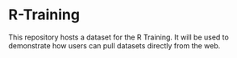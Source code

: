 # R-Training

This repository hosts a dataset for the R Training. It will be used to demonstrate how users can pull datasets directly from the web.
